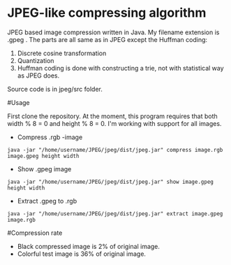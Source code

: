 # JPEG-like compressing algorithm 

JPEG based image compression written in Java. My filename extension is .gpeg . The parts are all same as in JPEG except the Huffman coding:

1. Discrete cosine transformation
2. Quantization
3. Huffman coding is done with constructing a trie, not with statistical way as JPEG does. 

Source code is in jpeg/src folder.

#Usage

First clone the repository. At the moment, this program requires that both width % 8 = 0 and height % 8 = 0. I'm working with support for all images.

* Compress .rgb -image
```
java -jar "/home/username/JPEG/jpeg/dist/jpeg.jar" compress image.rgb image.gpeg height width

```
* Show .gpeg image 

```
java -jar "/home/username/JPEG/jpeg/dist/jpeg.jar" show image.gpeg height width
```
* Extract .gpeg to .rgb

```
java -jar "/home/username/JPEG/jpeg/dist/jpeg.jar" extract image.gpeg image.rgb
```



#Compression rate

* Black compressed image is 2% of original image.
* Colorful test image is 36% of original image.
